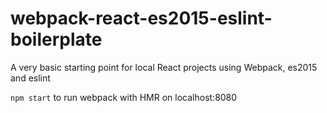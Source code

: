 # webpack-react-es2015-eslint-boilerplate
A very basic starting point for local React projects using Webpack, es2015 and eslint

`npm start` to run webpack with HMR on localhost:8080
